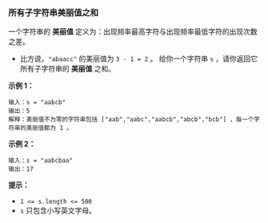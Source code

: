 ### 所有子字符串美丽值之和 ###
一个字符串的 **美丽值** 定义为：出现频率最高字符与出现频率最低字符的出现次数之差。

* 比方说，`"abaacc"` 的美丽值为 `3 - 1 = 2` 。
给你一个字符串 `s` ，请你返回它所有子字符串的 **美丽值** 之和。



**示例 1：**

```
输入：s = "aabcb"
输出：5
解释：美丽值不为零的字符串包括 ["aab","aabc","aabcb","abcb","bcb"] ，每一个字符串的美丽值都为 1 。
```

**示例 2：**

```
输入：s = "aabcbaa"
输出：17
```



**提示：**

* `1 <= s.length <= 500`
* `s` 只包含小写英文字母。


